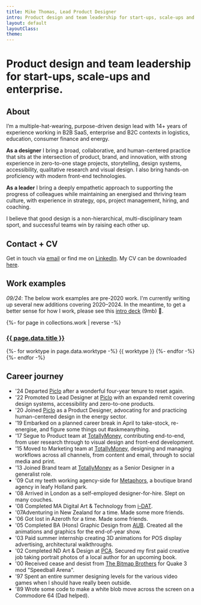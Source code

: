 ```yaml
---
title: Mike Thomas, Lead Product Designer
intro: Product design and team leadership for start-ups, scale-ups and enterprise.
layout: default
layoutClass: 
theme:
---
```



<h1 class="major-heading"><span class="highlight">Product design</span> and <span class="highlight">team leadership</span> for start-ups, scale-ups and enterprise.</h1>

## About

I’m a multiple-hat-wearing, purpose-driven design lead with 14+ years of experience working in B2B SaaS, enterprise and B2C contexts in logistics, education, consumer finance and energy.

__As a designer__ I bring a broad, collaborative, and human-centered practice that sits at the intersection of product, brand, and innovation, with strong experience in zero-to-one stage projects, storytelling, design systems, accessibility, qualitative research and visual design. I also bring hands-on proficiency with modern front-end technologies.

__As a leader__ I bring a deeply empathetic approach to supporting the progress of colleagues while maintaining an energised and thriving team culture, with experience in strategy, ops, project management, hiring, and coaching.

I believe that good design is a non-hierarchical, multi-disciplinary team sport, and successful teams win by raising each other up.

## Contact + CV

Get in touch via <a title="Email me mikerst@gmail.com" target="_blank" href="mailto: mikerst@gmail.com">email</a> or find me on <a title="My LinkedIn profile" target="_blank" href="https://www.linkedin.com/in/mikerst/">LinkedIn</a>. My CV can be downloaded <a title="Mike Thomas Intro Deck" target="_blank" href="/_assets/files/mike-thomas-cv-102024.pdf">here</a>.

## Work examples

<div class="notice">
<p><em>09/24</em>: The below work examples are pre-2020 work. I'm currently writing up several new additions covering 2020–2024. In the meantime, to get a better sense for how I work, please see this <a title="Mike Thomas Intro Deck" target="_blank" href="/_assets/files/mike-thomas-intro-deck-102024.pdf">intro deck</a> (9mb) 🙏.<p>
</div>

<section class="projects">
  {%- for page in collections.work | reverse -%}
      <div class="project">
          <h3><a href="{{ page.url }}">{{ page.data.title }}</a></h3>
          {%- for worktype in page.data.worktype -%}
          <span class="project__type">{{ worktype }}</span>
          {%- endfor -%}
      </div>
  {%- endfor -%}
</section>


## Career journey

<ul class="timeline">
    <li>
        <span>'24</span> <span>Departed <a title="Piclo" target="_blank" href="https://www.piclo.energy">Piclo</a> after a wonderful four-year tenure to reset again.</span>
    </li>
    <li>
        <span>'22</span> <span>Promoted to Lead Designer at <a title="Piclo" target="_blank" href="https://www.piclo.energy">Piclo</a> with an expanded remit covering design systems, accessibility and zero-to-one products.</span>
    </li>
    <li>
        <span>'20</span> <span>Joined <a title="Piclo" target="_blank" href="https://www.piclo.energy">Piclo</a> as a Product Designer, advocating for and practicing human-centered design in the energy sector.</span>
    </li>
    <li>
        <span>'19</span> <span>Embarked on a planned career break in April to take-stock, re-energise, and figure some things out #askmeanything.</span>
    </li>
    <li>
        <span>'17</span> <span>Segue to Product team at <a title="TotallyMoney" target="_blank" href="https://www.totallymoney.com/">TotallyMoney</a>, contributing end-to-end, from user research through to visual design and front-end development.</span>
    </li>
    <li>
        <span>'15</span> <span>Moved to Marketing team at <a title="TotallyMoney" target="_blank" href="https://www.totallymoney.com">TotallyMoney</a>, designing and managing workflows across all channels, from content and email, through to social media and print.</span>
    </li>
    <li>
        <span>'13</span> <span>Joined Brand team at <a title="TotallyMoney" target="_blank" href="https://www.totallymoney.com/">TotallyMoney</a> as a Senior Designer in a generalist role.</span>
    </li>
    <li>
        <span>'09</span> <span>Cut my teeth working agency-side for <a title="Metaphors" target="_blank" href="https://www.metaphors.co.uk/">Metaphors</a>, a boutique brand agency in leafy Holland park.</span>
    </li>
    <li>
        <span>'08</span> <span>Arrived in London as a self-employed designer-for-hire. Slept on many couches.</span>
    </li>
    <li>
        <span>'08</span> <span>Completed MA Digital Art & Technology from <a title="i-DAT" target="_blank" href="https://www.plymouth.ac.uk/research/i-dat">i-DAT</a>.</span>
    </li>
    <li>
        <span>'07</span><span>Adventuring in New Zealand for a time. Made some more friends.</span>
    </li>
    <li>
        <span>'06</span> <span>Got lost in Azeroth for a time. Made some friends.</span>
    </li>
    <li>
        <span>'05</span> <span>Completed BA (Hons) Graphic Design from <a title="Arts University Bournemouth" target="_blank" href="https://en.wikipedia.org/wiki/Arts_University_Bournemouth">AUB</a>. Created all the animations and graphics for the end-of-year show.</span>
    </li>
    <li>
        <span>'03</span> <span>Paid summer internship creating 3D animations for POS display advertising, architectural walkthroughs.</span>
    </li>
    <li>
        <span>'02</span> <span>Completed ND Art & Design at <a title="Plymouth College of Art" target="_blank" href="https://www.plymouthart.ac.uk/">PCA</a>. Secured my first paid creative job taking portrait photos of a local author for an upcoming book.
    <li>
        <span>'00</span> <span>Received cease and desist from <a title="The Bitmap Brothers" target="_blank" href="https://en.wikipedia.org/wiki/The_Bitmap_Brothers">The Bitmap Brothers</a> for Quake 3 mod "Speedball Arena".</span>
    </li>
    <li>
        <span>'97</span> <span>Spent an entire summer designing levels for the various video games when I should have really been outside.</span>
    </li>
    <li>
        <span>'89</span> <span>Wrote some code to make a white blob move across the screen on a Commodore 64 (Dad helped).</span>
    </li>
</ul>






